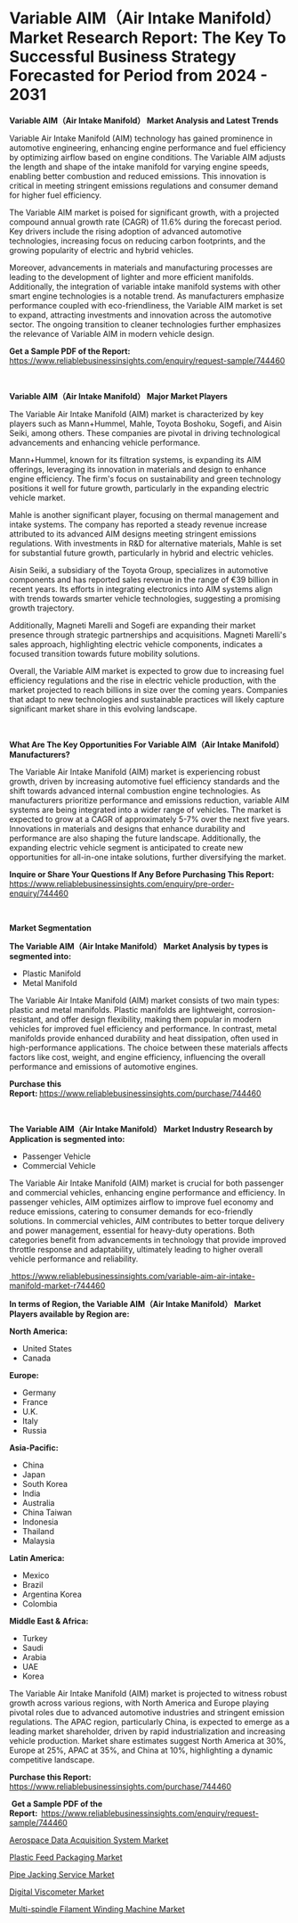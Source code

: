 <p><h1>Variable AIM（Air Intake Manifold） Market Research Report: The Key To Successful Business Strategy Forecasted for Period from 2024 - 2031</h1></p><p><strong>Variable AIM（Air Intake Manifold） Market Analysis and Latest Trends</strong></p>
<p><p>Variable Air Intake Manifold (AIM) technology has gained prominence in automotive engineering, enhancing engine performance and fuel efficiency by optimizing airflow based on engine conditions. The Variable AIM adjusts the length and shape of the intake manifold for varying engine speeds, enabling better combustion and reduced emissions. This innovation is critical in meeting stringent emissions regulations and consumer demand for higher fuel efficiency.</p><p>The Variable AIM market is poised for significant growth, with a projected compound annual growth rate (CAGR) of 11.6% during the forecast period. Key drivers include the rising adoption of advanced automotive technologies, increasing focus on reducing carbon footprints, and the growing popularity of electric and hybrid vehicles. </p><p>Moreover, advancements in materials and manufacturing processes are leading to the development of lighter and more efficient manifolds. Additionally, the integration of variable intake manifold systems with other smart engine technologies is a notable trend. As manufacturers emphasize performance coupled with eco-friendliness, the Variable AIM market is set to expand, attracting investments and innovation across the automotive sector. The ongoing transition to cleaner technologies further emphasizes the relevance of Variable AIM in modern vehicle design.</p></p>
<p><strong>Get a Sample PDF of the Report:&nbsp;</strong> <a href="https://www.reliablebusinessinsights.com/enquiry/request-sample/744460?utm_campaign=1091&utm_medium=2&utm_source=Github&utm_content=ia&utm_term=30102024&utm_id=variable-aimair-intake-manifold">https://www.reliablebusinessinsights.com/enquiry/request-sample/744460</a></p>
<p>&nbsp;</p>
<p><strong>Variable AIM（Air Intake Manifold） Major Market Players</strong></p>
<p><p>The Variable Air Intake Manifold (AIM) market is characterized by key players such as Mann+Hummel, Mahle, Toyota Boshoku, Sogefi, and Aisin Seiki, among others. These companies are pivotal in driving technological advancements and enhancing vehicle performance. </p><p>Mann+Hummel, known for its filtration systems, is expanding its AIM offerings, leveraging its innovation in materials and design to enhance engine efficiency. The firm's focus on sustainability and green technology positions it well for future growth, particularly in the expanding electric vehicle market.</p><p>Mahle is another significant player, focusing on thermal management and intake systems. The company has reported a steady revenue increase attributed to its advanced AIM designs meeting stringent emissions regulations. With investments in R&D for alternative materials, Mahle is set for substantial future growth, particularly in hybrid and electric vehicles.</p><p>Aisin Seiki, a subsidiary of the Toyota Group, specializes in automotive components and has reported sales revenue in the range of €39 billion in recent years. Its efforts in integrating electronics into AIM systems align with trends towards smarter vehicle technologies, suggesting a promising growth trajectory.</p><p>Additionally, Magneti Marelli and Sogefi are expanding their market presence through strategic partnerships and acquisitions. Magneti Marelli's sales approach, highlighting electric vehicle components, indicates a focused transition towards future mobility solutions.</p><p>Overall, the Variable AIM market is expected to grow due to increasing fuel efficiency regulations and the rise in electric vehicle production, with the market projected to reach billions in size over the coming years. Companies that adapt to new technologies and sustainable practices will likely capture significant market share in this evolving landscape.</p></p>
<p>&nbsp;</p>
<p><strong>What Are The Key Opportunities For Variable AIM（Air Intake Manifold） Manufacturers?</strong></p>
<p><p>The Variable Air Intake Manifold (AIM) market is experiencing robust growth, driven by increasing automotive fuel efficiency standards and the shift towards advanced internal combustion engine technologies. As manufacturers prioritize performance and emissions reduction, variable AIM systems are being integrated into a wider range of vehicles. The market is expected to grow at a CAGR of approximately 5-7% over the next five years. Innovations in materials and designs that enhance durability and performance are also shaping the future landscape. Additionally, the expanding electric vehicle segment is anticipated to create new opportunities for all-in-one intake solutions, further diversifying the market.</p></p>
<p><strong>Inquire or Share Your Questions If Any Before Purchasing This Report:</strong> <a href="https://www.reliablebusinessinsights.com/enquiry/pre-order-enquiry/744460?utm_campaign=1091&utm_medium=2&utm_source=Github&utm_content=ia&utm_term=30102024&utm_id=variable-aimair-intake-manifold">https://www.reliablebusinessinsights.com/enquiry/pre-order-enquiry/744460</a></p>
<p>&nbsp;</p>
<p><strong>Market Segmentation</strong></p>
<p><strong>The Variable AIM（Air Intake Manifold） Market Analysis by types is segmented into:</strong></p>
<p><ul><li>Plastic Manifold</li><li>Metal Manifold</li></ul></p>
<p><p>The Variable Air Intake Manifold (AIM) market consists of two main types: plastic and metal manifolds. Plastic manifolds are lightweight, corrosion-resistant, and offer design flexibility, making them popular in modern vehicles for improved fuel efficiency and performance. In contrast, metal manifolds provide enhanced durability and heat dissipation, often used in high-performance applications. The choice between these materials affects factors like cost, weight, and engine efficiency, influencing the overall performance and emissions of automotive engines.</p></p>
<p><strong>Purchase this Report:&nbsp;</strong><a href="https://www.reliablebusinessinsights.com/purchase/744460?utm_campaign=1091&utm_medium=2&utm_source=Github&utm_content=ia&utm_term=30102024&utm_id=variable-aimair-intake-manifold">https://www.reliablebusinessinsights.com/purchase/744460</a></p>
<p>&nbsp;</p>
<p><strong>The Variable AIM（Air Intake Manifold） Market Industry Research by Application is segmented into:</strong></p>
<p><ul><li>Passenger Vehicle</li><li>Commercial Vehicle</li></ul></p>
<p><p>The Variable Air Intake Manifold (AIM) market is crucial for both passenger and commercial vehicles, enhancing engine performance and efficiency. In passenger vehicles, AIM optimizes airflow to improve fuel economy and reduce emissions, catering to consumer demands for eco-friendly solutions. In commercial vehicles, AIM contributes to better torque delivery and power management, essential for heavy-duty operations. Both categories benefit from advancements in technology that provide improved throttle response and adaptability, ultimately leading to higher overall vehicle performance and reliability.</p></p>
<p><a href="https://www.reliablebusinessinsights.com/variable-aim-air-intake-manifold-market-r744460?utm_campaign=1091&utm_medium=2&utm_source=Github&utm_content=ia&utm_term=30102024&utm_id=variable-aimair-intake-manifold">&nbsp;https://www.reliablebusinessinsights.com/variable-aim-air-intake-manifold-market-r744460</a></p>
<p><strong>In terms of Region, the Variable AIM（Air Intake Manifold） Market Players available by Region are:</strong></p>
<p>
    <p> <strong> North America: </strong>
        <ul>
            <li>United States</li>
            <li>Canada</li>
        </ul>
        </p> 
    <p> <strong> Europe: </strong>
        <ul>
            <li>Germany</li>
            <li>France</li>
            <li>U.K.</li>
            <li>Italy</li>
            <li>Russia</li>
        </ul>
        </p> 
    <p> <strong> Asia-Pacific: </strong>
        <ul>
            <li>China</li>
            <li>Japan</li>
            <li>South Korea</li>
            <li>India</li>
            <li>Australia</li>
            <li>China Taiwan</li>
            <li>Indonesia</li>
            <li>Thailand</li>
            <li>Malaysia</li>
        </ul>
        </p> 
    <p> <strong> Latin America: </strong>
        <ul>
            <li>Mexico</li>
            <li>Brazil</li>
            <li>Argentina Korea</li>
            <li>Colombia</li>
        </ul>
        </p> 
    <p> <strong> Middle East & Africa: </strong>
        <ul>
            <li>Turkey</li>
            <li>Saudi</li>
            <li>Arabia</li>
            <li>UAE</li>
            <li>Korea</li>
        </ul>
    </p>
    </p>
<p><p>The Variable Air Intake Manifold (AIM) market is projected to witness robust growth across various regions, with North America and Europe playing pivotal roles due to advanced automotive industries and stringent emission regulations. The APAC region, particularly China, is expected to emerge as a leading market shareholder, driven by rapid industrialization and increasing vehicle production. Market share estimates suggest North America at 30%, Europe at 25%, APAC at 35%, and China at 10%, highlighting a dynamic competitive landscape.</p></p>
<p><strong>Purchase this Report: </strong><a href="https://www.reliablebusinessinsights.com/purchase/744460?utm_campaign=1091&utm_medium=2&utm_source=Github&utm_content=ia&utm_term=30102024&utm_id=variable-aimair-intake-manifold">https://www.reliablebusinessinsights.com/purchase/744460</a></p>
<p>&nbsp;<strong>Get a Sample PDF of the Report:&nbsp;&nbsp;</strong><a href="https://www.reliablebusinessinsights.com/enquiry/request-sample/744460?utm_campaign=1091&utm_medium=2&utm_source=Github&utm_content=ia&utm_term=30102024&utm_id=variable-aimair-intake-manifold">https://www.reliablebusinessinsights.com/enquiry/request-sample/744460</a></p>
<p><strong></strong></p>
<p><p><a href="https://issuu.com/reportprime-2/docs/aerospace-data-acquisition-system-m_c1844f64f76f6f?utm_campaign=1091&utm_medium=2&utm_source=Github&utm_content=ia&utm_term=30102024&utm_id=variable-aimair-intake-manifold">Aerospace Data Acquisition System Market</a></p><p><a href="https://github.com/whitbyuhringenn/Market-Research-Report-List-1/blob/main/plastic-feed-packaging-market.md?utm_campaign=1091&utm_medium=2&utm_source=Github&utm_content=ia&utm_term=30102024&utm_id=variable-aimair-intake-manifold">Plastic Feed Packaging Market</a></p><p><a href="https://github.com/burdgexaraeqn/Market-Research-Report-List-1/blob/main/pipe-jacking-service-market.md?utm_campaign=1091&utm_medium=2&utm_source=Github&utm_content=ia&utm_term=30102024&utm_id=variable-aimair-intake-manifold">Pipe Jacking Service Market</a></p><p><a href="https://www.linkedin.com/pulse/insights-digital-viscometer-industry-market-financial-status-size-prbje?utm_campaign=1091&utm_medium=2&utm_source=Github&utm_content=ia&utm_term=30102024&utm_id=variable-aimair-intake-manifold">Digital Viscometer Market</a></p><p><a href="https://issuu.com/reportprime-2/docs/multi-spindle-filament-winding-mach_25bf7e2c4bd174?utm_campaign=1091&utm_medium=2&utm_source=Github&utm_content=ia&utm_term=30102024&utm_id=variable-aimair-intake-manifold">Multi-spindle Filament Winding Machine Market</a></p></p>